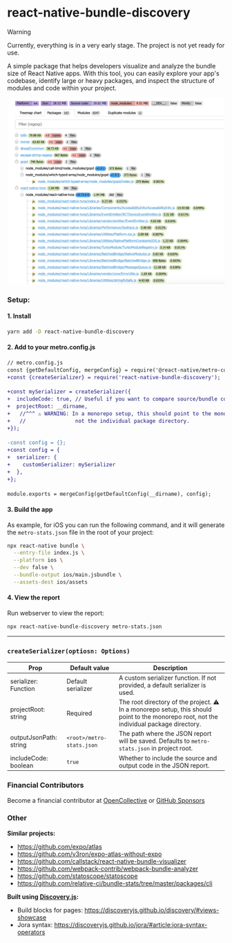 # react-native-bundle-discovery

> [!WARNING]
> Currently, everything is in a very early stage. The project is not yet ready for use.

A simple package that helps developers visualize and analyze the bundle size of React Native apps.
With this tool, you can easily explore your app's codebase, identify large or heavy packages, and inspect the structure of modules and code within your project.

<img width="800" alt="" src="./assets/img.png" />

### Setup:

#### 1. Install

```bash
yarn add -D react-native-bundle-discovery
```

#### 2. Add to your metro.config.js

```diff
// metro.config.js
const {getDefaultConfig, mergeConfig} = require('@react-native/metro-config');
+const {createSerializer} = require('react-native-bundle-discovery');

+const mySerializer = createSerializer({
+  includeCode: true, // Useful if you want to compare source/bundle code (but a report file will be larger)
+  projectRoot: __dirname,
+   //^^^ ⚠️ WARNING: In a monorepo setup, this should point to the monorepo root,
+   //                not the individual package directory.
+});

-const config = {};
+const config = {
+  serializer: {
+    customSerializer: mySerializer
+  },
+};

module.exports = mergeConfig(getDefaultConfig(__dirname), config);
```

#### 3. Build the app

As example, for iOS you can run the following command, and it will generate the `metro-stats.json` file in the root of your project:

```bash
npx react-native bundle \
  --entry-file index.js \
  --platform ios \
  --dev false \
  --bundle-output ios/main.jsbundle \
  --assets-dest ios/assets
```

#### 4. View the report

Run webserver to view the report:

```bash
npx react-native-bundle-discovery metro-stats.json
```

---

### `createSerializer(optiosn: Options)`

| Prop                   | Default value             | Description                                                                                                                              |
| ---------------------- | ------------------------- | ---------------------------------------------------------------------------------------------------------------------------------------- |
| serializer: Function   | Default serializer        | A custom serializer function. If not provided, a default serializer is used.                                                             |
| projectRoot: string    | Required                  | The root directory of the project. ⚠️ In a monorepo setup, this should point to the monorepo root, not the individual package directory. |
| outputJsonPath: string | `<root>/metro-stats.json` | The path where the JSON report will be saved. Defaults to `metro-stats.json` in project root.                                            |
| includeCode: boolean   | `true`                    | Whether to include the source and output code in the JSON report.                                                                        |

### Financial Contributors

Become a financial contributor at [OpenCollective](https://opencollective.com/react-native-bundle-discovery) or [GitHub Sponsors](https://github.com/sponsors/retyui)

### Other

**Similar projects:**

- https://github.com/expo/atlas
- https://github.com/v3ron/expo-atlas-without-expo
- https://github.com/callstack/react-native-bundle-visualizer
- https://github.com/webpack-contrib/webpack-bundle-analyzer
- https://github.com/statoscope/statoscope
- https://github.com/relative-ci/bundle-stats/tree/master/packages/cli

**Built using [Discovery.js](https://github.com/discoveryjs/discovery):**

- Build blocks for pages: https://discoveryjs.github.io/discovery/#views-showcase
- Jora syntax: https://discoveryjs.github.io/jora/#article:jora-syntax-operators
